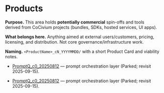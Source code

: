 # Products

**Purpose.** This area holds **potentially commercial** spin-offs and tools derived from CoCivium projects (bundles, SDKs, hosted services, UI apps).  

**What belongs here.** Anything aimed at external users/customers, pricing, licensing, and distribution.  Not core governance/infrastructure work.  

**Naming.** `<ProductName>_cN_YYYYMMDD/` with a short Product Card and viability notes.  

- [PromptQ_c0_20250812](PromptQ_c0_20250812/) — prompt orchestration layer (Parked; revisit 2025-09-15).

- [PromptQ_c0_20250812](PromptQ_c0_20250812/) — prompt orchestration layer (Parked; revisit 2025-09-15).

